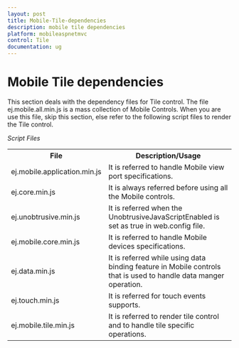 ```yaml
---
layout: post
title: Mobile-Tile-dependencies
description: mobile tile dependencies
platform: mobileaspnetmvc
control: Tile
documentation: ug
---
```


# Mobile Tile dependencies

This section deals with the dependency files for Tile control. The file ej.mobile.all.min.js is a mass collection of Mobile Controls. When you are use this file, skip this section, else refer to the following script files to render the Tile control.

_Script Files_

<table>
<tr>
<th>
File</th><th>
Description/Usage</th></tr>
<tr>
<td>
ej.mobile.application.min.js</td><td>
It is referred to handle Mobile view port specifications.</td></tr>
<tr>
<td>
ej.core.min.js</td><td>
It is always referred before using all the Mobile controls.</td></tr>
<tr>
<td>
ej.unobtrusive.min.js</td><td>
It is referred when the UnobtrusiveJavaScriptEnabled is set as true in web.config file.</td></tr>
<tr>
<td>
ej.mobile.core.min.js</td><td>
It is referred to handle Mobile devices specifications.</td></tr>
<tr>
<td>
ej.data.min.js</td><td>
It is referred while using data binding feature in Mobile controls that is used to handle data manger operation.</td></tr>
<tr>
<td>
ej.touch.min.js</td><td>
It is referred for touch events supports.</td></tr>
<tr>
<td>
ej.mobile.tile.min.js</td><td>
It is referred to render tile control and to handle tile specific operations.</td></tr>
</table>

